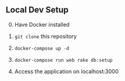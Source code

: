 ## Local Dev Setup

0. Have Docker installed
1. `git clone` this repository
2. `docker-compose up -d`
3. `docker-compose run web rake db:setup`

4. Access the application on localhost:3000
